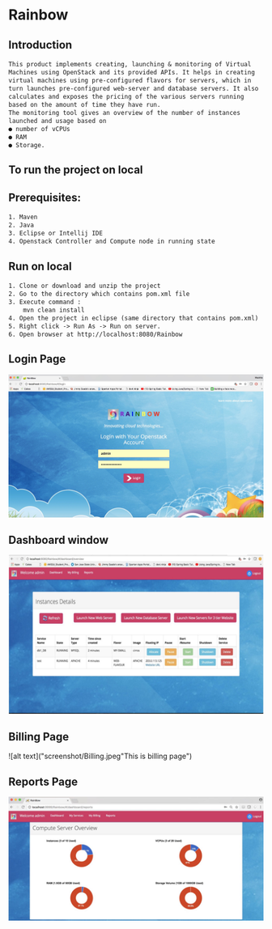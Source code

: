 # Rainbow

## Introduction


    This product implements creating, launching & monitoring of Virtual Machines using OpenStack and its provided APIs. It helps in creating virtual machines using pre-configured flavors for servers, which in turn launches pre-configured web-server and database servers. It also calculates and exposes the pricing of the various servers running based on the amount of time they have run.
    The monitoring tool gives an overview of the number of instances launched and usage based on
    ● number of vCPUs
    ● RAM
    ● Storage.
    
## To run the project on local

## Prerequisites:

    1. Maven
    2. Java
    3. Eclipse or Intellij IDE
    4. Openstack Controller and Compute node in running state
    
    
## Run on local

    1. Clone or download and unzip the project
    2. Go to the directory which contains pom.xml file
    3. Execute command :
        mvn clean install
    4. Open the project in eclipse (same directory that contains pom.xml)
    5. Right click -> Run As -> Run on server.
    6. Open browser at http://localhost:8080/Rainbow
    
## Login Page
    
   ![alt text](screenshot/LoginScreen.jpeg "this is the login page")
    
    
## Dashboard window
    
   ![alt text](screenshot/Dashboard.jpeg "this is dashboard page")
    
    
##  Billing Page
    
   ![alt text]("screenshot/Billing.jpeg"This is billing page")
    
    
## Reports Page
    
   ![alt text](screenshot/Reports.jpeg "This is reports page")
    
    


